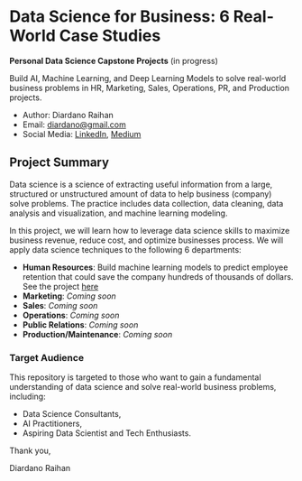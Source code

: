 # Data Science for Business: 6 Real-World Case Studies
__Personal Data Science Capstone Projects__ (in progress)

Build AI, Machine Learning, and Deep Learning Models to solve real-world business problems in HR, Marketing, Sales, Operations, PR, and Production projects.
- Author: Diardano Raihan
- Email: diardano@gmail.com
- Social Media: [LinkedIn](https://www.linkedin.com/in/diardanoraihan/), [Medium](https://diardano.medium.com/)

## Project Summary
Data science is a science of extracting useful information from a large, structured or unstructured amount of data to help business (company) solve problems. The practice includes data collection, data cleaning, data analysis and visualization, and machine learning modeling. 

In this project, we will learn how to leverage data science skills to maximize business revenue, reduce cost, and optimize businesses process. We will apply data science techniques to the following 6 departments:
- __Human Resources__: Build machine learning models to predict employee retention that could save the company hundreds of thousands of dollars. See the project [here](https://github.com/diardanoraihan/DS_for_Business/tree/main/Human%20Resources%20Department)
- __Marketing__: _Coming soon_
- __Sales__: _Coming soon_
- __Operations__: _Coming soon_
- __Public Relations__: _Coming soon_
- __Production/Maintenance__: _Coming soon_

### Target Audience
This repository is targeted to those who want to gain a fundamental understanding of data science and solve real-world business problems, including:
- Data Science Consultants,
- AI Practitioners,
- Aspiring Data Scientist and Tech Enthusiasts.

Thank you,


Diardano Raihan
